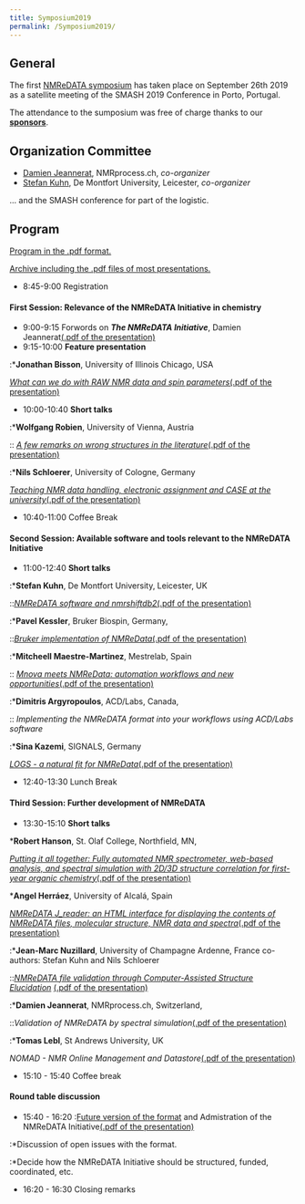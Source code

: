 ```yaml
---
title: Symposium2019
permalink: /Symposium2019/
---
```


General
-------

The first [NMReDATA
symposium](https://www.eventbrite.com/e/nmredata-symposium-tickets-62143090657)
has taken place on September 26th 2019 as a satellite meeting of the
SMASH 2019 Conference in Porto, Portugal.

The attendance to the sumposium was free of charge thanks to our
[**sponsors**](/Sympsium2019sponsors "wikilink").

Organization Committee
----------------------

-   [Damien Jeannerat](https://www.NMRprocess.ch), NMRprocess.ch,
    *co-organizer*
-   [Stefan
    Kuhn](https://www.dmu.ac.uk/about-dmu/academic-staff/technology/stefan-kuhn/stefan-kuhn.aspx),
    De Montfort University, Leicester, *co-organizer*

... and the SMASH conference for part of the logistic.

Program
-------

[Program in the .pdf format.](../extra/Final_program.pdf)

[Archive including the .pdf files of most presentations.](../extra/Presentations.zip "zip file")

-   8:45-9:00 Registration

#### First Session: Relevance of the NMReDATA Initiative in chemistry

-   9:00-9:15 Forwords on ***The NMReDATA Initiative***, Damien
    Jeannerat[(.pdf of the presentation)](../extra/DJ1.pdf "pdf")
-   9:15-10:00 **Feature presentation**

:\***Jonathan Bisson**, University of Illinois Chicago, USA



[*What can we do with RAW NMR data and spin
parameters*](/JB_abstract "wikilink")[(.pdf of the presentation)](../extra/JB.pdf "pdf")

-   10:00-10:40 **Short talks**

:\***Wolfgang Robien**, University of Vienna, Austria

:: [*A few remarks on wrong structures in the literature*](/WR_abstract "wikilink")[(.pdf of the presentation)](../extra/WR.pdf "pdf")

:\***Nils Schloerer**, University of Cologne, Germany



[*Teaching NMR data handling, electronic assignment and CASE at the
university*](/NS_abstract "wikilink")[(.pdf of the
presentation)](../extra/NS.pdf "pdf")

-   10:40-11:00 Coffee Break

#### Second Session: Available software and tools relevant to the NMReDATA Initiative

-   11:00-12:40 **Short talks**

:\***Stefan Kuhn**, De Montfort University, Leicester, UK

::[*NMReDATA software and nmrshiftdb2*](/SK_abstract "wikilink")[(.pdf of the presentation)](../extra/SK.pdf "pdf")

:\***Pavel Kessler**, Bruker Biospin, Germany,

::[*Bruker implementation of NMReData*](/PK_abstract "wikilink")[(.pdf of the presentation)](../extra/PK.pdf "pdf")

:\***Mitcheell Maestre-Martinez**, Mestrelab, Spain

:: [*Mnova meets NMReData: automation workflows and new opportunities*](/CC_abstract "wikilink")[(.pdf of the presentation)](../extra/MM.pdf "pdf")

:\***Dimitris Argyropoulos**, ACD/Labs, Canada,

:: *Implementing the NMReDATA format into your workflows using ACD/Labs software*

:\***Sina Kazemi**, SIGNALS, Germany



[*LOGS - a natural fit for NMReData*](/JL_abstract "wikilink")[(.pdf of the presentation)](../extra/SK2.pdf "pdf")

-   12:40-13:30 Lunch Break

#### Third Session: Further development of NMReDATA

-   13:30-15:10 **Short talks**

\***Robert Hanson**, St. Olaf College, Northfield, MN,

[*Putting it all together: Fully automated NMR spectrometer, web-based analysis, and spectral simulation with 2D/3D structure correlation for first-year organic chemistry*](/RH_abstract "wikilink")[(.pdf of the presentation)](../extra/RH.pdf "pdf")

\***Angel Herráez**, University of Alcalá, Spain

 [*NMReDATA J_reader: an HTML interface for displaying the contents of NMReDATA files, molecular structure, NMR data and spectra*](/AH_abstract "wikilink")[(.pdf of the presentation)](../extra/AH.pdf "pdf")

:\***Jean-Marc Nuzillard**, University of Champagne Ardenne, France co-authors: Stefan Kuhn and Nils Schloerer

::[*NMReDATA file validation through Computer-Assisted Structure Elucidation*](/JMN-abstract "wikilink") [(.pdf of the presentation)](../extra/JMN.pdf "pdf")

:\***Damien Jeannerat**, NMRprocess.ch, Switzerland,

::*Validation of NMReDATA by spectral simulation*[(.pdf of the presentation)](../extra/DJ2.pdf "pdf")

:\***Tomas Lebl**, St Andrews University, UK



*NOMAD - NMR Online Management and Datastore*[(.pdf of the presentation)](../extra/TL.pdf "pdf")

-   15:10 - 15:40 Coffee break

#### Round table discussion

-   15:40 - 16:20 :[Future version of the format](/Future_version "wikilink") and Admistration of the NMReDATA Initiative[(.pdf of the presentation)](../extra/DJ3.pdf "pdf")

:\*Discussion of open issues with the format.

:\*Decide how the NMReDATA Initiative should be structured, funded,
coordinated, etc.

-   16:20 - 16:30 Closing remarks